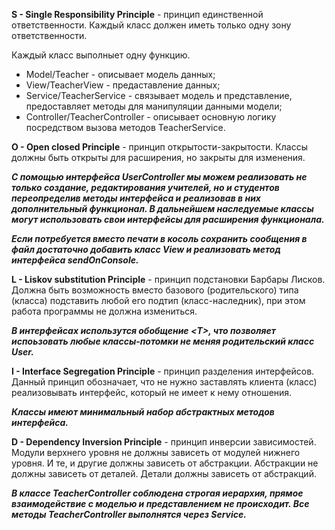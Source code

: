 **S - Single Responsibility Principle** - принцип единственной ответственности. Каждый класс должен иметь только одну зону ответственности.

Каждый класс выполныет одну функцию.
- Model/Teacher - описывает модель данных;
- View/TeacherView - предаставление данных;
- Service/TeacherService - связывает модель и представление, предоставляет методы для манипуляции данными модели;
- Controller/TeacherController - описывает основную логику посредством вызова методов TeacherService.

**O - Open closed Principle** - принцип открытости-закрытости. Классы должны быть открыты для расширения, но закрыты для изменения.

***С помощью интерфейса UserController мы можем реализовать не только создание, редактирования учителей, но и студентов переопределив методы интерфейса и реализовав в них дополнительный функционал. В дальнейшем наследуемые классы могут использовать свои интерфейсы для расширения функционала.***

***Если потребуется вместо печати в косоль сохранить сообщения в файл достаточно добавить класс View и реализовать метод интерфейса sendOnConsole.***

**L - Liskov substitution Principle** - принцип подстановки Барбары Лисков. Должна быть возможность вместо базового (родительского) типа (класса) подставить любой его подтип (класс-наследник), при этом работа программы не должна измениться.

***В интерфейсах использутся обобщение \<T>, что позволяет испоьзовать любые классы-потомки не меняя родительский класс User.***

**I -  Interface Segregation Principle** - принцип разделения интерфейсов. Данный принцип обозначает, что не нужно заставлять клиента (класс) реализовывать интерфейс, который не имеет к нему отношения.

***Классы имеют минимальный набор абстрактных методов интерфейса.***

**D - Dependency Inversion Principle** - принцип инверсии зависимостей. Модули верхнего уровня не должны зависеть от модулей нижнего уровня. И те, и другие должны зависеть от абстракции. Абстракции не должны зависеть от деталей. Детали должны зависеть от абстракций.

***В классе TeacherController соблюдена строгая иерархия, прямое взаимодействие с моделью и представлением не происходит. Все методы TeacherController выполнятся через Service.***